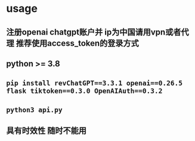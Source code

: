 # usage
## 注册openai chatgpt账户并 ip为中国请用vpn或者代理 推荐使用access_token的登录方式
## python >= 3.8
## `pip install revChatGPT==3.3.1 openai==0.26.5 flask tiktoken==0.3.0 OpenAIAuth==0.3.2`
## `python3 api.py`
## 具有时效性 随时不能用

